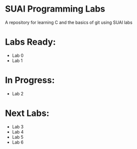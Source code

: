 # SUAI Programming Labs

A repository for learning C and the basics of git using SUAI labs

# Labs Ready:

* Lab 0
* Lab 1

# In Progress:

* Lab 2

# Next Labs:

* Lab 3
* Lab 4
* Lab 5
* Lab 6
